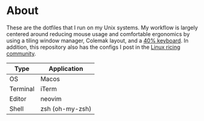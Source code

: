 # About
These are the dotfiles that I run on my Unix systems. My workflow is largely centered around reducing mouse usage and comfortable ergonomics by using a tiling window manager, Colemak layout, and a [40% keyboard](https://i.redd.it/ztsh2i1iez111.jpg). In addition, this repository also has the configs I post in the [Linux ricing community](https://www.reddit.com/r/unixporn/).

| Type | Application |
|------|-------------|
|OS|Macos|
|Terminal|iTerm|
|Editor|neovim|
|Shell|zsh (oh-my-zsh)|

